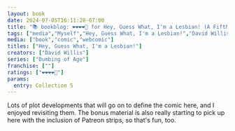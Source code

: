 ```yaml
---
layout: book
date: 2024-07-05T16:11:28-07:00
title: "📚 bookblog: ❤️❤️❤️❤️🖤 for Hey, Guess What, I'm a Lesbian! (A Fifth Dumbing of Age Collection), by David Willis"
tags: ["media","Myself","Hey, Guess What, I'm a Lesbian!","David Willis","Dumbing of Age","webcomics","Patreon"]
media: ["book","comic","webcomic"]
titles: ["Hey, Guess What, I'm a Lesbian!"]
creators: ["David Willis"]
series: ["Dumbing of Age"]
franchise: [""]
ratings: ["❤️❤️❤️❤️🖤"]
params:
  entry: Collection 5
---
```


Lots of plot developments that will go on to define the comic here, and I enjoyed revisiting them. The bonus material is also really starting to pick up here with the inclusion of Patreon strips, so that's fun, too.

